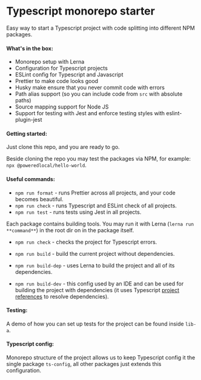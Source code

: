 Typescript monorepo starter
===========================

Easy way to start a Typescript project with code splitting into different NPM packages. 

#### What's in the box:

- Monorepo setup with Lerna
- Configuration for Typescript projects
- ESLint config for Typescript and Javascript
- Prettier to make code looks good
- Husky make ensure that you never commit code with errors
- Path alias support (so you can include code from `src` with absolute paths)
- Source mapping support for Node JS
- Support for testing with Jest and enforce testing styles with eslint-plugin-jest

#### Getting started:

Just clone this repo, and you are ready to go.

Beside cloning the repo you may test the packages via NPM, for example: `npx @poweredlocal/hello-world`.

#### Useful commands:

- `npm run format` - runs Prettier across all projects, and your code becomes beautiful.
- `npm run check` - runs Typescript and ESLint check of all projects.
- `npm run test` - runs tests using Jest in all projects.

Each package contains building tools. You may run it with Lerna (`lerna run **command**`) in the root dir on in the package itself.

- `npm run check` - checks the project for Typescript errors.
- `npm run build` - build the current project without dependencies.

- `npm run build-dep` - uses Lerna to build the project and all of its dependencies.
- `npm run build-dev` - this config used by an IDE and can be used for building the project with dependencies (it uses Typescript [project references](https://www.typescriptlang.org/docs/handbook/project-references.html) to resolve dependencies). 

#### Testing:

A demo of how you can set up tests for the project can be found inside `lib-a`.

#### Typescript config:

Monorepo structure of the project allows us to keep Typescript config it the single package `ts-config`, all other packages just extends
this configuration.
